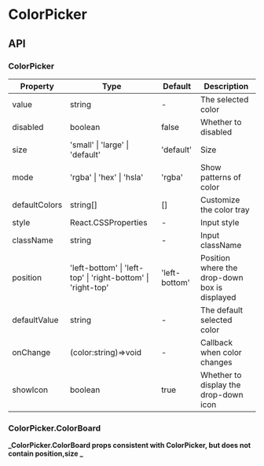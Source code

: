 # ColorPicker

<example />

## API

### ColorPicker

| Property      | Type                                                         | Default       | Description                                   |
| ------------- | ------------------------------------------------------------ | ------------- | --------------------------------------------- |
| value         | string                                                       | -             | The selected color                            |
| disabled      | boolean                                                      | false         | Whether to disabled                           |
| size          | 'small' \| 'large' \| 'default'                              | 'default'     | Size                                          |
| mode          | 'rgba' \| 'hex' \| 'hsla'                                    | 'rgba'        | Show patterns of color                        |
| defaultColors | string[]                                                     | []            | Customize the color tray                      |
| style         | React.CSSProperties                                          | -             | Input style                                   |
| className     | string                                                       | -             | Input className                               |
| position      | 'left-bottom' \| 'left-top' \| 'right-bottom' \| 'right-top' | 'left-bottom' | Position where the drop-down box is displayed |
| defaultValue  | string                                                       | -             | The default selected color                    |
| onChange      | (color:string)=>void                                         | -             | Callback when color changes                   |
| showIcon      | boolean                                                      | true          | Whether to display the drop-down icon         |

### ColorPicker.ColorBoard

**_ColorPicker.ColorBoard props consistent with ColorPicker, but does not contain position,size _**
